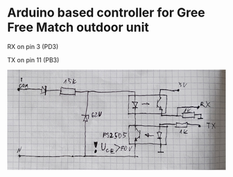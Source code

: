 # Arduino based controller for Gree Free Match outdoor unit

RX on pin 3 (PD3)

TX on pin 11 (PB3)

![IDU side](schematics/IDU%20full.jpg)
